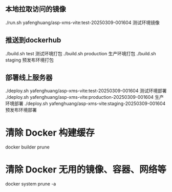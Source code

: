 ## 本地拉取访问的镜像

./run.sh yafenghuang/asp-xms-vite:test-20250309-001604 测试环境镜像

## 推送到dockerhub

./build.sh test 测试环境打包
./build.sh production 生产环境打包
./build.sh staging 预发布环境打包

## 部署线上服务器

./deploy.sh yafenghuang/asp-xms-vite:test-20250309-001604 测试环境部署
./deploy.sh yafenghuang/asp-xms-vite:production-20250309-001604 生产环境部署
./deploy.sh yafenghuang/asp-xms-vite:staging-20250309-001604 预发布环境部署


# 清除 Docker 构建缓存
docker builder prune

# 清除 Docker 无用的镜像、容器、网络等
docker system prune -a

<!-- 
```
{
    "title": "XMS售后服务管理系统",
    "code": "XMS_AFTER_SALES_SERVICE_PC",
    "path": "/xms-pc",
    "type": "目录",
    "description": "XMS售后服务PC后台管理系统",
    "remark": "这是一个XMS售后服务PC后台管理系统",
    "sortOrder": 0
}
``` -->

<!-- {
    "title": "首页",
    "code": "XMS_HOME",
    "path": "/",
    "type": "目录",
    "remark": "这个是首页报",
    "sortOrder": 1,
    "parentId": "eb792391-02ec-4d44-bf13-94e9e7154a57"
} -->


<!-- {
    "title": "WMS仓储物流APP",
    "code": "WMS WAREHOUSE LOGISTICS APP",
    "path": "/wms",
    "type": "目录",
    "description": "WMS仓库库管APP",
    "remark": "这是一个WMS仓库库管的APP",
    "sortOrder": 0
} -->
